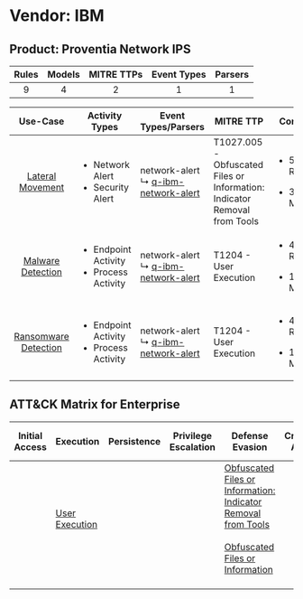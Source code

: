 Vendor: IBM
===========
Product: Proventia Network IPS
------------------------------
| Rules | Models | MITRE TTPs | Event Types | Parsers |
|:-----:|:------:|:----------:|:-----------:|:-------:|
|   9   |   4    |     2      |      1      |    1    |

|                              Use-Case                               | Activity Types                                               | Event Types/Parsers                                                                             | MITRE TTP                                                                     | Content                                             |
|:-------------------------------------------------------------------:| ------------------------------------------------------------ | ----------------------------------------------------------------------------------------------- | ----------------------------------------------------------------------------- | --------------------------------------------------- |
|     [Lateral Movement](../UseCases/usecase_lateral_movement.md)     | <ul><li>Network Alert</li><li>Security Alert</li></ul>       |  network-alert<br> ↳ [q-ibm-network-alert](../Parsers/parserContent_q-ibm-network-alert.md)<br> | T1027.005 - Obfuscated Files or Information: Indicator Removal from Tools<br> | <ul><li>5 Rules</li></ul><ul><li>3 Models</li></ul> |
|    [Malware Detection](../UseCases/usecase_malware_detection.md)    | <ul><li>Endpoint Activity</li><li>Process Activity</li></ul> |  network-alert<br> ↳ [q-ibm-network-alert](../Parsers/parserContent_q-ibm-network-alert.md)<br> | T1204 - User Execution<br>                                                    | <ul><li>4 Rules</li></ul><ul><li>1 Models</li></ul> |
| [Ransomware Detection](../UseCases/usecase_ransomware_detection.md) | <ul><li>Endpoint Activity</li><li>Process Activity</li></ul> |  network-alert<br> ↳ [q-ibm-network-alert](../Parsers/parserContent_q-ibm-network-alert.md)<br> | T1204 - User Execution<br>                                                    | <ul><li>4 Rules</li></ul><ul><li>1 Models</li></ul> |

ATT&CK Matrix for Enterprise
----------------------------
| Initial Access | Execution                                                           | Persistence | Privilege Escalation | Defense Evasion                                                                                                                                                                                            | Credential Access | Discovery | Lateral Movement | Collection | Command and Control | Exfiltration | Impact |
| -------------- | ------------------------------------------------------------------- | ----------- | -------------------- | ---------------------------------------------------------------------------------------------------------------------------------------------------------------------------------------------------------- | ----------------- | --------- | ---------------- | ---------- | ------------------- | ------------ | ------ |
|                | [User Execution](https://attack.mitre.org/techniques/T1204)<br><br> |             |                      | [Obfuscated Files or Information: Indicator Removal from Tools](https://attack.mitre.org/techniques/T1027/005)<br><br>[Obfuscated Files or Information](https://attack.mitre.org/techniques/T1027)<br><br> |                   |           |                  |            |                     |              |        |